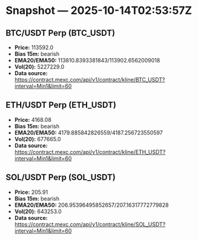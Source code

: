 # Snapshot — 2025-10-14T02:53:57Z

## BTC/USDT Perp (BTC_USDT)
- **Price:** 113592.0
- **Bias 15m:** bearish
- **EMA20/EMA50:** 113810.8393381843/113902.6562009018
- **Vol(20):** 5227229.0
- **Data source:** https://contract.mexc.com/api/v1/contract/kline/BTC_USDT?interval=Min1&limit=60

## ETH/USDT Perp (ETH_USDT)
- **Price:** 4168.08
- **Bias 15m:** bearish
- **EMA20/EMA50:** 4179.885842826559/4187.256723550597
- **Vol(20):** 677665.0
- **Data source:** https://contract.mexc.com/api/v1/contract/kline/ETH_USDT?interval=Min1&limit=60

## SOL/USDT Perp (SOL_USDT)
- **Price:** 205.91
- **Bias 15m:** bearish
- **EMA20/EMA50:** 206.95396495852657/207.16317772779828
- **Vol(20):** 643253.0
- **Data source:** https://contract.mexc.com/api/v1/contract/kline/SOL_USDT?interval=Min1&limit=60
